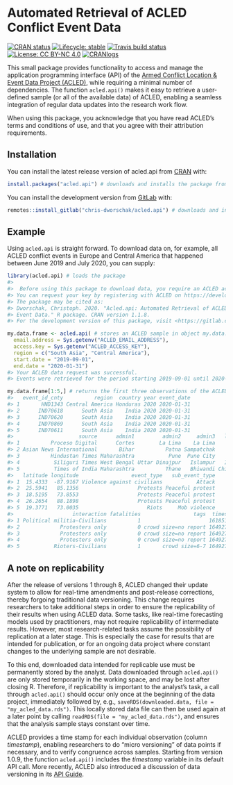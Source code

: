 
<!-- README.md is generated from README.Rmd. Please edit that file -->

# Automated Retrieval of ACLED Conflict Event Data

<!-- badges: start -->

[![CRAN
status](https://www.r-pkg.org/badges/version-last-release/acled.api)](https://CRAN.R-project.org/package=acled.api/)
[![Lifecycle:
stable](https://img.shields.io/badge/lifecycle-stable-brightgreen.svg)](https://lifecycle.r-lib.org/articles/stages.html#stable/)
[![Travis build
status](https://api.travis-ci.com/chris-dworschak/acled.api.svg?branch=master)](https://app.travis-ci.com/gitlab/chris-dworschak/acled.api/)
[![License: CC BY-NC
4.0](https://img.shields.io/badge/License-CC%20BY--NC%204.0-lightgrey.svg)](https://creativecommons.org/licenses/by-nc/4.0/)
[![CRANlogs](http://cranlogs.r-pkg.org/badges/grand-total/acled.api)](https://CRAN.R-project.org/package=acled.api/)
<!-- badges: end -->

This small package provides functionality to access and manage the
application programming interface (API) of the [Armed Conflict Location
& Event Data Project (ACLED)](https://acleddata.com/), while requiring a
minimal number of dependencies. The function `acled.api()` makes it easy
to retrieve a user-defined sample (or all of the available data) of
ACLED, enabling a seamless integration of regular data updates into the
research work flow.

When using this package, you acknowledge that you have read ACLED’s
terms and conditions of use, and that you agree with their attribution
requirements.

## Installation

You can install the latest release version of acled.api from
[CRAN](https://CRAN.R-project.org/package=acled.api/) with:

``` r
install.packages("acled.api") # downloads and installs the package from CRAN
```

You can install the development version from
[GitLab](https://gitlab.com/chris-dworschak/) with:

``` r
remotes::install_gitlab("chris-dworschak/acled.api") # downloads and installs the package from GitLab
```

## Example

Using `acled.api` is straight forward. To download data on, for example,
all ACLED conflict events in Europe and Central America that happened
between June 2019 and July 2020, you can supply:

``` r
library(acled.api) # loads the package
#> 
#>  Before using this package to download data, you require an ACLED access key.
#> You can request your key by registering with ACLED on https://developer.acleddata.com/.
#> The package may be cited as:
#> Dworschak, Christoph. 2020. "Acled.api: Automated Retrieval of ACLED Conflict
#> Event Data." R package. CRAN version 1.1.8.
#> For the development version of this package, visit <https://gitlab.com/chris-dworschak/acled.api/>

my.data.frame <- acled.api( # stores an ACLED sample in object my.data.frame
  email.address = Sys.getenv("ACLED_EMAIL_ADDRESS"),
  access.key = Sys.getenv("ACLED_ACCESS_KEY"),
  region = c("South Asia", "Central America"), 
  start.date = "2019-09-01", 
  end.date = "2020-01-31")
#> Your ACLED data request was successful. 
#> Events were retrieved for the period starting 2019-09-01 until 2020-01-31.

my.data.frame[1:5,] # returns the first three observations of the ACLED sample
#>   event_id_cnty          region  country year event_date
#> 1       HND1343 Central America Honduras 2020 2020-01-31
#> 2      IND70618      South Asia    India 2020 2020-01-31
#> 3      IND70620      South Asia    India 2020 2020-01-31
#> 4      IND70869      South Asia    India 2020 2020-01-31
#> 5      IND70611      South Asia    India 2020 2020-01-31
#>                     source      admin1         admin2     admin3   location
#> 1          Proceso Digital      Cortes        La Lima    La Lima    La Lima
#> 2 Asian News International       Bihar          Patna Sampatchak      Patna
#> 3          Hindustan Times Maharashtra           Pune  Pune City       Pune
#> 4           Siliguri Times West Bengal Uttar Dinajpur   Islampur   Islampur
#> 5           Times of India Maharashtra          Thane   Bhiwandi Chimbipada
#>   latitude longitude                 event_type   sub_event_type
#> 1  15.4333  -87.9167 Violence against civilians           Attack
#> 2  25.5941   85.1356                   Protests Peaceful protest
#> 3  18.5195   73.8553                   Protests Peaceful protest
#> 4  26.2654   88.1898                   Protests Peaceful protest
#> 5  19.3771   73.0035                      Riots     Mob violence
#>                   interaction fatalities                 tags  timestamp
#> 1 Political militia-Civilians          1                      1618511533
#> 2             Protesters only          0 crowd size=no report 1649276878
#> 3             Protesters only          0 crowd size=no report 1649276878
#> 4             Protesters only          0 crowd size=no report 1649276878
#> 5           Rioters-Civilians          1       crowd size=6-7 1649276878
```

## A note on replicability

After the release of versions 1 through 8, ACLED changed their update
system to allow for real-time amendments and post-release corrections,
thereby forgoing traditional data versioning. This change requires
researchers to take additional steps in order to ensure the
replicability of their results when using ACLED data. Some tasks, like
real-time forecasting models used by practitioners, may not require
replicability of intermediate results. However, most research-related
tasks assume the possibility of replication at a later stage. This is
especially the case for results that are intended for publication, or
for an ongoing data project where constant changes to the underlying
sample are not desirable.

To this end, downloaded data intended for replicable use must be
permanently stored by the analyst. Data downloaded through `acled.api()`
are only stored temporarily in the working space, and may be lost after
closing R. Therefore, if replicability is important to the analyst’s
task, a call through `acled.api()` should occur only once at the
beginning of the data project, immediately followed by, e.g.,
`saveRDS(downloaded.data, file = "my_acled_data.rds")`. This locally
stored data file can then be used again at a later point by calling
`readRDS(file = "my_acled_data.rds")`, and ensures that the analysis
sample stays constant over time.

ACLED provides a time stamp for each individual observation (column
*timestamp*), enabling researchers to do “micro versioning” of data
points if necessary, and to verify congruence across samples. Starting
from version 1.0.9, the function `acled.api()` includes the *timestamp*
variable in its default API call. More recently, ACLED also introduced a
discussion of data versioning in its [API
Guide](https://apidocs.acleddata.com/).
